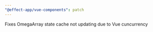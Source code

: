 ```yaml
---
"@effect-app/vue-components": patch
---
```


Fixes OmegaArray state cache not updating due to Vue cuncurrency
